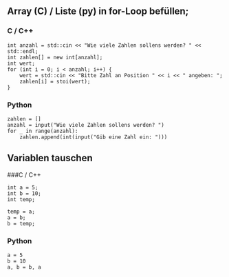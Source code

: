 ## Array (C) / Liste (py) in for-Loop befüllen;

### C / C++

```
int anzahl = std::cin << "Wie viele Zahlen sollens werden? " << std::endl;
int zahlen[] = new int[anzahl];
int wert;
for (int i = 0; i < anzahl; i++) {
    wert = std::cin << "Bitte Zahl an Position " << i << " angeben: ";
    zahlen[i] = stoi(wert);
}
```
### Python
```
zahlen = []
anzahl = input("Wie viele Zahlen sollens werden? ")
for _ in range(anzahl):
    zahlen.append(int(input("Gib eine Zahl ein: ")))
```

## Variablen tauschen

###C / C++

```
int a = 5;
int b = 10;
int temp;

temp = a;
a = b;
b = temp;
```

### Python
```
a = 5
b = 10
a, b = b, a
```
